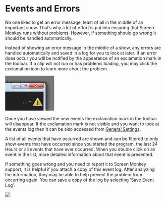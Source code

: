 # Events and Errors

No one likes to get an error message, least of all in the middle of an important show. That’s why a lot of effort is put into ensuring that Screen Monkey runs without problems. However, if something should go wrong it should be handled automatically.

Instead of showing an error message in the middle of a show, any errors are handled automatically and saved in a log for you to look at later. If an error does occur you will be notified by the appearance of an exclamation mark in the toolbar. If a clip will not run or has problems loading, you may click the exclamation icon to learn more about the problem.

![](../images/errorIcon.PNG)

Once you have viewed the new events the exclamation mark in the toolbar will disappear. If the exclamation mark is not visible and you want to look at the events log then it can be also accessed from [General Settings](Settings/General.md).

A list of all events that have occurred are shown and can be filtered to only show events that have occurred since you started the program, the last 24 Hours or all events that have ever occurred. When you double click on an event in the list, more detailed information about that event is presented.

If something goes wrong and you need to report it to Screen Monkey support, it is helpful if you attach a copy of this event log. After analyzing the information, they may be able to help prevent the problem from occurring again. You can save a copy of the log by selecting ‘Save Event Log’.

![](../../images/errorLog.PNG)